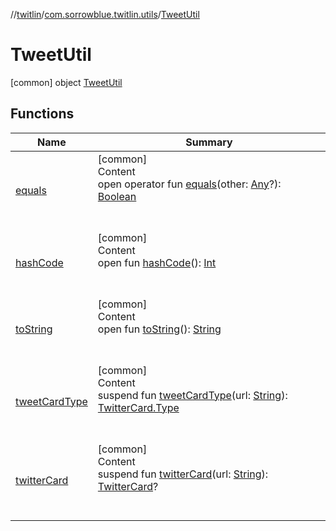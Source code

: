 //[twitlin](../../index.md)/[com.sorrowblue.twitlin.utils](../index.md)/[TweetUtil](index.md)



# TweetUtil  
 [common] object [TweetUtil](index.md)   


## Functions  
  
|  Name|  Summary| 
|---|---|
| <a name="kotlin/Any/equals/#kotlin.Any?/PointingToDeclaration/"></a>[equals](../../com.sorrowblue.twitlin.v2.users/-users-api/-expansion/-companion/index.md#%5Bkotlin%2FAny%2Fequals%2F%23kotlin.Any%3F%2FPointingToDeclaration%2F%5D%2FFunctions%2F1930806739)| <a name="kotlin/Any/equals/#kotlin.Any?/PointingToDeclaration/"></a>[common]  <br>Content  <br>open operator fun [equals](../../com.sorrowblue.twitlin.v2.users/-users-api/-expansion/-companion/index.md#%5Bkotlin%2FAny%2Fequals%2F%23kotlin.Any%3F%2FPointingToDeclaration%2F%5D%2FFunctions%2F1930806739)(other: [Any](https://kotlinlang.org/api/latest/jvm/stdlib/kotlin/-any/index.html)?): [Boolean](https://kotlinlang.org/api/latest/jvm/stdlib/kotlin/-boolean/index.html)  <br><br><br>
| <a name="kotlin/Any/hashCode/#/PointingToDeclaration/"></a>[hashCode](../../com.sorrowblue.twitlin.v2.users/-users-api/-expansion/-companion/index.md#%5Bkotlin%2FAny%2FhashCode%2F%23%2FPointingToDeclaration%2F%5D%2FFunctions%2F1930806739)| <a name="kotlin/Any/hashCode/#/PointingToDeclaration/"></a>[common]  <br>Content  <br>open fun [hashCode](../../com.sorrowblue.twitlin.v2.users/-users-api/-expansion/-companion/index.md#%5Bkotlin%2FAny%2FhashCode%2F%23%2FPointingToDeclaration%2F%5D%2FFunctions%2F1930806739)(): [Int](https://kotlinlang.org/api/latest/jvm/stdlib/kotlin/-int/index.html)  <br><br><br>
| <a name="kotlin/Any/toString/#/PointingToDeclaration/"></a>[toString](../../com.sorrowblue.twitlin.v2.users/-users-api/-expansion/-companion/index.md#%5Bkotlin%2FAny%2FtoString%2F%23%2FPointingToDeclaration%2F%5D%2FFunctions%2F1930806739)| <a name="kotlin/Any/toString/#/PointingToDeclaration/"></a>[common]  <br>Content  <br>open fun [toString](../../com.sorrowblue.twitlin.v2.users/-users-api/-expansion/-companion/index.md#%5Bkotlin%2FAny%2FtoString%2F%23%2FPointingToDeclaration%2F%5D%2FFunctions%2F1930806739)(): [String](https://kotlinlang.org/api/latest/jvm/stdlib/kotlin/-string/index.html)  <br><br><br>
| <a name="com.sorrowblue.twitlin.utils/TweetUtil/tweetCardType/#kotlin.String/PointingToDeclaration/"></a>[tweetCardType](tweet-card-type.md)| <a name="com.sorrowblue.twitlin.utils/TweetUtil/tweetCardType/#kotlin.String/PointingToDeclaration/"></a>[common]  <br>Content  <br>suspend fun [tweetCardType](tweet-card-type.md)(url: [String](https://kotlinlang.org/api/latest/jvm/stdlib/kotlin/-string/index.html)): [TwitterCard.Type](../../com.sorrowblue.twitlin.objects/-twitter-card/-type/index.md)  <br><br><br>
| <a name="com.sorrowblue.twitlin.utils/TweetUtil/twitterCard/#kotlin.String/PointingToDeclaration/"></a>[twitterCard](twitter-card.md)| <a name="com.sorrowblue.twitlin.utils/TweetUtil/twitterCard/#kotlin.String/PointingToDeclaration/"></a>[common]  <br>Content  <br>suspend fun [twitterCard](twitter-card.md)(url: [String](https://kotlinlang.org/api/latest/jvm/stdlib/kotlin/-string/index.html)): [TwitterCard](../../com.sorrowblue.twitlin.objects/-twitter-card/index.md)?  <br><br><br>

